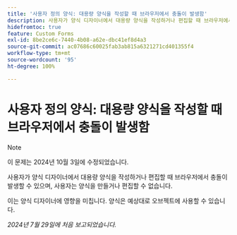```yaml
---
title: '사용자 정의 양식: 대용량 양식을 작성할 때 브라우저에서 충돌이 발생함'
description: 사용자가 양식 디자이너에서 대용량 양식을 작성하거나 편집할 때 브라우저에서 충돌이 발생할 수 있으며, 사용자는 양식을 만들거나 편집할 수 없습니다.
hidefromtoc: true
feature: Custom Forms
exl-id: 8be2ce6c-7440-4b08-a62e-dbc41ef8d4a3
source-git-commit: ac07686c60025fab3ab815a6321271cd401355f4
workflow-type: tm+mt
source-wordcount: '95'
ht-degree: 100%

---
```


# 사용자 정의 양식: 대용량 양식을 작성할 때 브라우저에서 충돌이 발생함

>[!NOTE]
>
>이 문제는 2024년 10월 3일에 수정되었습니다.

사용자가 양식 디자이너에서 대용량 양식을 작성하거나 편집할 때 브라우저에서 충돌이 발생할 수 있으며, 사용자는 양식을 만들거나 편집할 수 없습니다.

이는 양식 디자이너에 영향을 미칩니다. 양식은 예상대로 오브젝트에 사용할 수 있습니다.

_2024년 7월 29일에 처음 보고되었습니다._
